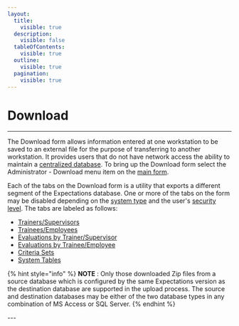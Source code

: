 ```yaml
---
layout:
  title:
    visible: true
  description:
    visible: false
  tableOfContents:
    visible: true
  outline:
    visible: true
  pagination:
    visible: true
---
```


# Download

***

The Download form allows information entered at one workstation to be saved to an external file for the purpose of transferring to another workstation.  It provides users that do not have network access the ability to maintain a [centralized database](7mnk.md).  To bring up the Download form select the Administrator - Download menu item on the [main form](7jjr.md).

Each of the tabs on the Download form is a utility that exports a different segment of the Expectations database.  One or more of the tabs on the form may be disabled depending on the [system type](7mls.md) and the user's [security level](7je8.md).    The tabs are labeled as follows:

* [Trainers/Supervisors](7msw.md)
* [Trainees/Employees](7muo.md)
* [Evaluations by Trainer/Supervisor](7mwg.md)
* [Evaluations by Trainee/Employee](7my8.md)
* [Criteria Sets](7myd.md)
* [System Tables](7mye.md)

{% hint style="info" %}
**NOTE** : Only those downloaded Zip files from a source database which is configured by the same Expectations version as the destination database are supported in the upload process.  The source and destination databases may be either of the two database types in any combination of MS Access or SQL Server.
{% endhint %}

\---
